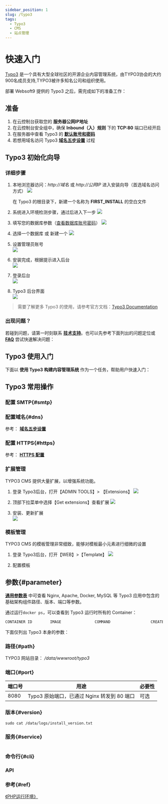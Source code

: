 ```yaml
---
sidebar_position: 1
slug: /typo3
tags:
  - Typo3
  - CMS
  - 站点管理
---
```


# 快速入门

[Typo3](https://typo3.org/) 是一个具有大型全球社区的开源企业内容管理系统，由TYPO3协会的大约900名成员支持,TYPO3被许多知名公司和组织使用。


部署 Websoft9 提供的 Typo3 之后，需完成如下的准备工作：

## 准备

1. 在云控制台获取您的 **服务器公网IP地址** 
2. 在云控制台安全组中，确保 **Inbound（入）规则** 下的 **TCP:80** 端口已经开启
3. 在服务器中查看 Typo3 的 **[默认账号和密码](./setup/credentials#getpw)**  
4. 若想用域名访问  Typo3 **[域名五步设置](./dns#domain)** 过程


## Typo3 初始化向导

### 详细步骤

1. 本地浏览器访问：*http://域名* 或 *http://公网IP* 进入安装向导（首选域名访问方式）
   ![](http://libs.websoft9.com/Websoft9/DocsPicture/en/typo3/typo3-installstart-websoft9.png)

   在 Typo3 的根目录下，新建一个名称为 **FIRST_INSTALL** 的空白文件

2. 系统进入环境检测步骤，通过后进入下一步
   ![](http://libs.websoft9.com/Websoft9/DocsPicture/en/typo3/ty02.png)

3. 填写您的数据库参数（[查看数据库账号密码](./setup/credentials#getpw)）
   ![](http://libs.websoft9.com/Websoft9/DocsPicture/en/typo3/ty03.png)

4. 选择一个数据库 或 新建一个
   ![](http://libs.websoft9.com/Websoft9/DocsPicture/en/typo3/ty04.png)

5. 设置管理员账号  
   ![](http://libs.websoft9.com/Websoft9/DocsPicture/en/typo3/ty05.png)

6. 安装完成，根据提示进入后台  
   ![](http://libs.websoft9.com/Websoft9/DocsPicture/en/typo3/ty06.png)

7. 登录后台   
   ![](http://libs.websoft9.com/Websoft9/DocsPicture/en/typo3/typo3-login-websoft9.png)

8. Typo3 后台界面  
   ![](http://libs.websoft9.com/Websoft9/DocsPicture/en/typo3/ty08.png)


> 需要了解更多 Typo3 的使用，请参考官方文档：[Typo3 Documentation](https://typo3.org/help/documentation/)


### 出现问题？

若碰到问题，请第一时刻联系 **[技术支持](./helpdesk)**。也可以先参考下面列出的问题定位或  **[FAQ](./faq#setup)** 尝试快速解决问题：

## Typo3 使用入门

下面以 **使用 Typo3 构建内容管理系统** 作为一个任务，帮助用户快速入门：


## Typo3 常用操作

### 配置 SMTP{#smtp}

### 配置域名{#dns}

参考： **[域名五步设置](./dns#domain)** 

### 配置 HTTPS{#https}

参考： **[HTTPS 配置](./dns#https)**

### 扩展管理

TYPO3 CMS 提供大量扩展，以增强系统功能。

1. 登录 Typo3后台，打开【ADMIN TOOLS】> 【Extensions】
   ![](http://libs.websoft9.com/Websoft9/DocsPicture/en/typo3/typo3-BackendExtensionManager-websoft9.png)

2. 顶部下拉菜单中选择【Get extensions】查看扩展
   ![](http://libs.websoft9.com/Websoft9/DocsPicture/en/typo3/typo3-BackendExtensionManagerInstall-websoft9.png)

3. 安装、更新扩展  
   ![](http://libs.websoft9.com/Websoft9/DocsPicture/en/typo3/typo3-BackendExtensionManagerExtensionVersions-websoft9.png)

### 模板管理

TYPO3 CMS 的模板管理非常细致，能够对模板最小元素进行细微的设置

1. 登录 Typo3后台，打开【WEB】>【Template】
   ![](http://libs.websoft9.com/Websoft9/DocsPicture/en/typo3/typo3-template-websoft9.png)

2. 配置模板

## 参数{#parameter}

**[通用参数表](./setup/parameter)** 中可查看 Nginx, Apache, Docker, MySQL 等 Typo3 应用中包含的基础架构组件路径、版本、端口等参数。 

通过运行`docker ps`，可以查看到 Typo3 运行时所有的 Container：

```bash
CONTAINER ID        IMAGE               COMMAND                  CREATED             STATUS              PORTS                                NAMES
```


下面仅列出 Typo3 本身的参数：

### 路径{#path}

TYPO3 网站目录： */data/wwwroot/typo3*  

### 端口{#port}

| 端口号 | 用途                                          | 必要性 |
| ------ | --------------------------------------------- | ------ |
| 8080   | Typo3 原始端口，已通过 Nginx 转发到 80 端口 | 可选   |


### 版本{#version}

```shell
sudo cat /data/logs/install_version.txt
```

### 服务{#service}

```shell
```

### 命令行{#cli}

### API

### 参考{#ref}

 [《PHP运行环境》](./runtime/php) 
